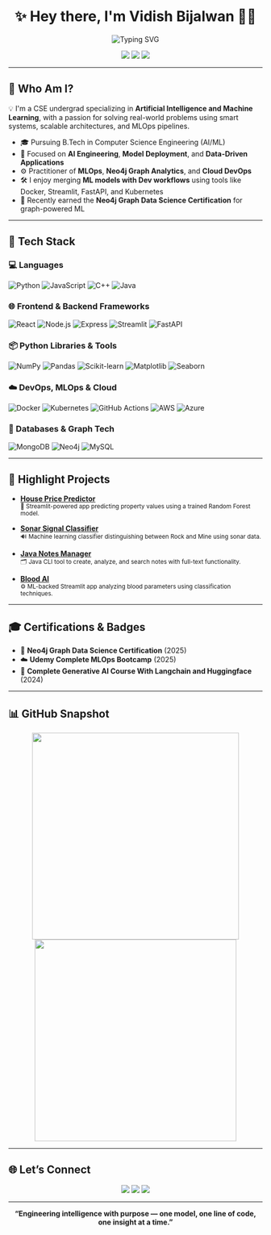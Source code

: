<!-- README.md — Vidish Bijalwan -->

<h1 align="center">✨ Hey there, I'm Vidish Bijalwan 👨‍💻</h1>
<p align="center">
  <img src="https://readme-typing-svg.demolab.com?font=Fira+Code&weight=500&size=22&pause=1000&color=00FEEF&width=435&lines=Machine+Learning+Engineer+%7C+MLOps+Practitioner;Building+Intelligent+and+Scalable+Solutions;Cloud+Native+%7C+Neo4j+Certified+%7C+AI/ML+Explorer" alt="Typing SVG" />
</p>

<p align="center">
  <a href="https://www.linkedin.com/in/vidish-bijalwan/"><img src="https://img.shields.io/badge/LinkedIn-blue?logo=linkedin&style=flat-square"></a>
  <a href="mailto:vidishbijalwan@gmail.com"><img src="https://img.shields.io/badge/Email-D14836?style=flat-square&logo=gmail&logoColor=white"></a>
  <a href="https://vidish-bijalwan.vercel.app/"><img src="https://img.shields.io/badge/Portfolio-181717?style=flat-square&logo=github"></a>
</p>

---

## 🚀 Who Am I?

💡 I'm a CSE undergrad specializing in **Artificial Intelligence and Machine Learning**, with a passion for solving real-world problems using smart systems, scalable architectures, and MLOps pipelines.

- 🎓 Pursuing B.Tech in Computer Science Engineering (AI/ML)
- 🔬 Focused on **AI Engineering**, **Model Deployment**, and **Data-Driven Applications**
- ⚙️ Practitioner of **MLOps**, **Neo4j Graph Analytics**, and **Cloud DevOps**
- 🛠️ I enjoy merging **ML models with Dev workflows** using tools like Docker, Streamlit, FastAPI, and Kubernetes
- 🧠 Recently earned the **Neo4j Graph Data Science Certification** for graph-powered ML

---

## 🧰 Tech Stack

### 💻 Languages
![Python](https://img.shields.io/badge/-Python-3776AB?logo=python&logoColor=white)
![JavaScript](https://img.shields.io/badge/-JavaScript-F7DF1E?logo=javascript&logoColor=black)
![C++](https://img.shields.io/badge/-C++-00599C?logo=c%2B%2B&logoColor=white)
![Java](https://img.shields.io/badge/-Java-007396?logo=java&logoColor=white)

### 🌐 Frontend & Backend Frameworks
![React](https://img.shields.io/badge/-React-61DAFB?logo=react&logoColor=black)
![Node.js](https://img.shields.io/badge/-Node.js-339933?logo=node.js&logoColor=white)
![Express](https://img.shields.io/badge/-Express-000000?logo=express&logoColor=white)
![Streamlit](https://img.shields.io/badge/-Streamlit-FF4B4B?logo=streamlit&logoColor=white)
![FastAPI](https://img.shields.io/badge/-FastAPI-009688?logo=fastapi&logoColor=white)

### 📦 Python Libraries & Tools
![NumPy](https://img.shields.io/badge/-NumPy-013243?logo=numpy)
![Pandas](https://img.shields.io/badge/-Pandas-150458?logo=pandas)
![Scikit-learn](https://img.shields.io/badge/-Scikit%20Learn-F7931E?logo=scikitlearn&logoColor=white)
![Matplotlib](https://img.shields.io/badge/-Matplotlib-11557C)
![Seaborn](https://img.shields.io/badge/-Seaborn-4479A1)

### ☁️ DevOps, MLOps & Cloud
![Docker](https://img.shields.io/badge/-Docker-2496ED?logo=docker&logoColor=white)
![Kubernetes](https://img.shields.io/badge/-Kubernetes-326CE5?logo=kubernetes&logoColor=white)
![GitHub Actions](https://img.shields.io/badge/-GitHub%20Actions-2088FF?logo=githubactions&logoColor=white)
![AWS](https://img.shields.io/badge/-AWS-232F3E?logo=amazonaws&logoColor=white)
![Azure](https://img.shields.io/badge/-Azure-0078D4?logo=microsoftazure&logoColor=white)

### 🧠 Databases & Graph Tech
![MongoDB](https://img.shields.io/badge/-MongoDB-47A248?logo=mongodb&logoColor=white)
![Neo4j](https://img.shields.io/badge/-Neo4j-008CC1?logo=neo4j&logoColor=white)
![MySQL](https://img.shields.io/badge/-MySQL-4479A1?logo=mysql&logoColor=white)

---

## 📌 Highlight Projects

- [**House Price Predictor**](https://github.com/Vidish-Bijalwan/House-Price-Prediction)  
  <sup>🧠 Streamlit-powered app predicting property values using a trained Random Forest model.</sup>

- [**Sonar Signal Classifier**](https://github.com/Vidish-Bijalwan/Sonarr-Ml--Model---Stone-V-s-Mine)  
  <sup>🔊 Machine learning classifier distinguishing between Rock and Mine using sonar data.</sup>

- [**Java Notes Manager**](https://github.com/Vidish-Bijalwan/java-notes-manager)  
  <sup>🗂️ Java CLI tool to create, analyze, and search notes with full-text functionality.</sup>

- [**Blood AI**](https://github.com/Vidish-Bijalwan/Blood_AI)  
  <sup>⚙️ ML-backed Streamlit app analyzing blood parameters using classification techniques.</sup>

---

## 🎓 Certifications & Badges

- 🧠 **Neo4j Graph Data Science Certification** (2025)  
- ☁️ **Udemy Complete MLOps Bootcamp** (2025)
- 🔐 **Complete Generative AI Course With Langchain and Huggingface** (2024)

---

## 📊 GitHub Snapshot

<p align="center">
  <img src="https://github-readme-stats.vercel.app/api?username=Vidish-Bijalwan&show_icons=true&theme=algolia" width="410"/>
  <img src="https://github-readme-streak-stats.herokuapp.com/?user=Vidish-Bijalwan&theme=algolia" width="400"/>
</p>

---

## 🌐 Let’s Connect

<p align="center">
  <a href="https://www.linkedin.com/in/vidish-bijalwan/"><img src="https://img.shields.io/badge/LinkedIn-blue?logo=linkedin&style=for-the-badge"></a>
  <a href="mailto:vidishbijalwan@gmail.com"><img src="https://img.shields.io/badge/Email-D14836?style=for-the-badge&logo=gmail&logoColor=white"></a>
  <a href="https://vidish-bijalwan.vercel.app/"><img src="https://img.shields.io/badge/Portfolio-181717?style=for-the-badge&logo=github"></a>
</p>

---

<p align="center"><b>“Engineering intelligence with purpose — one model, one line of code, one insight at a time.”</b></p>
